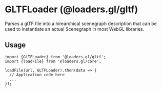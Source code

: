 # GLTFLoader (@loaders.gl/gltf)

Parses a glTF file into a hirearchical scenegraph description that can be used to instantiate an actual Scenegraph in most WebGL libraries.



## Usage

```
import {GLTFLoader} from '@loaders.gl/gltf';
import {loadFile} from '@loaders.gl/core';

loadFile(url, GLTFLoader).then(data => {
  // Application code here
  ...
});
```
